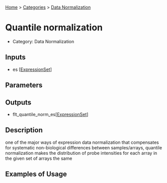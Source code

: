 
[Home](../../../index.html) > [Categories](../../index.html) > [Data Normalization](index.html)

# Quantile normalization

* Category: Data Normalization

## Inputs

* es [[ExpressionSet](../../../data_types.html#expressionset)]

## Parameters



## Outputs

* flt_quantile_norm_es[[ExpressionSet](../../../data_types.html#expressionset)]

## Description

  one of the major ways of expression data normalization that compensates for systematic non-biological differences between samples/arrays, quantile normalization makes the distribution of probe intensities for each array in the given set of arrays the same

## Examples of Usage
        